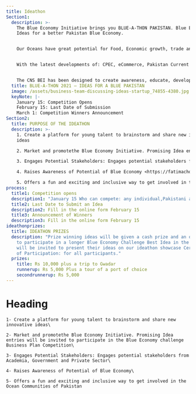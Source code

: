 ```yaml
---
title: Ideathon
Section1:
  description: >-
    The Blue Economy Initiative brings you BLUE-A-THON PAKISTAN. Blue Economy
    Ideas for a better Pakistan Blue Economy.


    Our Oceans have great potential for Food, Economic growth, trade and logistics, tourism, and leisure. We are at a crossroads where we can set the stage for sustainable growth that will reward generations to come.


    With the latest developments of: CPEC, eCommerce, Pakistan Current affairs, Tourism Opportunities, it is important that a vibrant coastal ecosystem is developed in a manner such as to protect rights of existing human and wildlife and nature as well as find the potential to grow.


    The CNS BEI has been designed to create awareness, educate, develop mentor and coach and implement blue economy initiatives through learning from the data available on the portal. We are inviting youth and academia to look at these opportunities in various sectors, their real-life examples, and then follow the strategies of adoption, adaptation, or invention. This is the first of the kind attempt where an organization is working in multidimensional strategies for fast-tracking the growth of Blue Economy in Pakistan.
  title: BLUE-A-THON 2021 – IDEAS FOR A BLUE PAKISTAN
  image: /assets/business-team-discussing-ideas-startup_74855-4380.jpg
  keyNote: |-
    January 15: Competition Opens
    February 15: Last Date of Submission
    March 1: Competition Winners Announcement
Section2:
  title: PURPOSE OF THE IDEATHON
  description: >-
    1. Create a platform for young talent to brainstorm and share new innovative
    ideas

    2. Market and promotethe Blue Economy Initiative. Promising Idea entries will be invited to participate in the Blue Economy challenge Business Plan Competition

    3. Engages Potential Stakeholders: Engages potential stakeholders from Academia, Government and Private Sector

    4. Raises Awareness of Potential of Blue Economy <https://fatimachoudhripk.wixsite.com/canbei/ideathon>

    5. Offers a fun and exciting and inclusive way to get involved in the Ocean Communities of Pakistan
process:
  title1: Competition opens
  description1: "January 15 Who can compete: any individual,Pakistani age 15 and above"
  title2: Last Date to Submit an Idea
  description2: Fill in the online form February 15
  title3: Announcement of Winners
  description3: Fill in the online form February 15
ideathonprizes:
  title: IDEATHON PRIZES
  description: "Prize winning ideas will be given a cash prize and an opportunity
    to participate in a longer Blue Economy Challenge Best Idea in the Theme:
    will be invited to present their ideas on our ideathon showcase Certificates
    of Participation: for all participants."
  prizes:
    title: Rs 10,000 plus a trip to Gwadar
    runnerup: Rs 5,000 Plus a tour of a port of choice
    secondrunnerup: Rs 5,000
---
```


# Heading


    1- Create a platform for young talent to brainstorm and share new innovative ideas\

    2- Market and promotethe Blue Economy Initiative. Promising Idea entries will be invited to participate in the Blue Economy challenge Business Plan Competition\

    3- Engages Potential Stakeholders: Engages potential stakeholders from Academia, Government and Private Sector\

    4- Raises Awareness of Potential of Blue Economy\

    5- Offers a fun and exciting and inclusive way to get involved in the Ocean Communities of Pakistan

